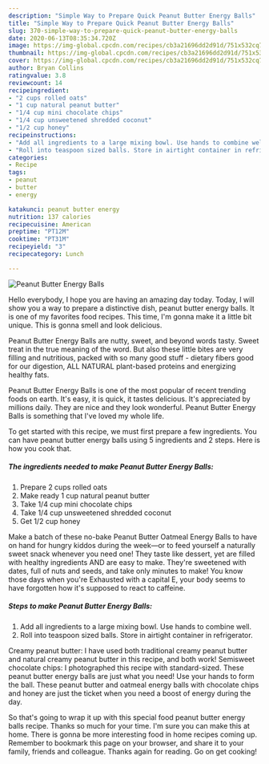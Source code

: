 ```yaml
---
description: "Simple Way to Prepare Quick Peanut Butter Energy Balls"
title: "Simple Way to Prepare Quick Peanut Butter Energy Balls"
slug: 370-simple-way-to-prepare-quick-peanut-butter-energy-balls
date: 2020-06-13T08:35:34.720Z
image: https://img-global.cpcdn.com/recipes/cb3a21696dd2d91d/751x532cq70/peanut-butter-energy-balls-recipe-main-photo.jpg
thumbnail: https://img-global.cpcdn.com/recipes/cb3a21696dd2d91d/751x532cq70/peanut-butter-energy-balls-recipe-main-photo.jpg
cover: https://img-global.cpcdn.com/recipes/cb3a21696dd2d91d/751x532cq70/peanut-butter-energy-balls-recipe-main-photo.jpg
author: Bryan Collins
ratingvalue: 3.8
reviewcount: 14
recipeingredient:
- "2 cups rolled oats"
- "1 cup natural peanut butter"
- "1/4 cup mini chocolate chips"
- "1/4 cup unsweetened shredded coconut"
- "1/2 cup honey"
recipeinstructions:
- "Add all ingredients to a large mixing bowl. Use hands to combine well."
- "Roll into teaspoon sized balls. Store in airtight container in refrigerator."
categories:
- Recipe
tags:
- peanut
- butter
- energy

katakunci: peanut butter energy 
nutrition: 137 calories
recipecuisine: American
preptime: "PT12M"
cooktime: "PT31M"
recipeyield: "3"
recipecategory: Lunch

---
```



![Peanut Butter Energy Balls](https://img-global.cpcdn.com/recipes/cb3a21696dd2d91d/751x532cq70/peanut-butter-energy-balls-recipe-main-photo.jpg)

Hello everybody, I hope you are having an amazing day today. Today, I will show you a way to prepare a distinctive dish, peanut butter energy balls. It is one of my favorites food recipes. This time, I'm gonna make it a little bit unique. This is gonna smell and look delicious.

Peanut Butter Energy Balls are nutty, sweet, and beyond words tasty. Sweet treat in the true meaning of the word. But also these little bites are very filling and nutritious, packed with so many good stuff - dietary fibers good for our digestion, ALL NATURAL plant-based proteins and energizing healthy fats.

Peanut Butter Energy Balls is one of the most popular of recent trending foods on earth. It's easy, it is quick, it tastes delicious. It's appreciated by millions daily. They are nice and they look wonderful. Peanut Butter Energy Balls is something that I've loved my whole life.


To get started with this recipe, we must first prepare a few ingredients. You can have peanut butter energy balls using 5 ingredients and 2 steps. Here is how you cook that.

<!--inarticleads1-->

##### The ingredients needed to make Peanut Butter Energy Balls:

1. Prepare 2 cups rolled oats
1. Make ready 1 cup natural peanut butter
1. Take 1/4 cup mini chocolate chips
1. Take 1/4 cup unsweetened shredded coconut
1. Get 1/2 cup honey


Make a batch of these no-bake Peanut Butter Oatmeal Energy Balls to have on hand for hungry kiddos during the week—or to feed yourself a naturally sweet snack whenever you need one! They taste like dessert, yet are filled with healthy ingredients AND are easy to make. They&#39;re sweetened with dates, full of nuts and seeds, and take only minutes to make! You know those days when you&#39;re Exhausted with a capital E, your body seems to have forgotten how it&#39;s supposed to react to caffeine. 

<!--inarticleads2-->

##### Steps to make Peanut Butter Energy Balls:

1. Add all ingredients to a large mixing bowl. Use hands to combine well.
1. Roll into teaspoon sized balls. Store in airtight container in refrigerator.


Creamy peanut butter: I have used both traditional creamy peanut butter and natural creamy peanut butter in this recipe, and both work! Semisweet chocolate chips: I photographed this recipe with standard-sized. These peanut butter energy balls are just what you need! Use your hands to form the ball. These peanut butter and oatmeal energy balls with chocolate chips and honey are just the ticket when you need a boost of energy during the day. 

So that's going to wrap it up with this special food peanut butter energy balls recipe. Thanks so much for your time. I'm sure you can make this at home. There is gonna be more interesting food in home recipes coming up. Remember to bookmark this page on your browser, and share it to your family, friends and colleague. Thanks again for reading. Go on get cooking!
